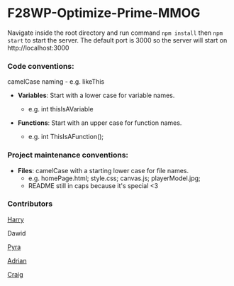 # F28WP-Optimize-Prime-MMOG

Navigate inside the root directory and run command ```npm install``` then ```npm start``` to start the server.
The default port is 3000 so the server will start on http://localhost:3000

### Code conventions:

camelCase naming - e.g. likeThis

- **Variables**: Start with a lower case for variable names.
  - e.g. int thisIsAVariable
  
- **Functions**: Start with an upper case for function names.
  - e.g. int ThisIsAFunction();

### Project maintenance conventions:

- **Files**: camelCase with a starting lower case for file names.
    - e.g. homePage.html; style.css; canvas.js; playerModel.jpg; 
    - README still in caps because it's special <3

### Contributors

[Harry](https://github.com/N0m0turtle)

Dawid

[Pyra](https://github.com/SilentSierra)

[Adrian](https://github.com/Adee1499)

[Craig](https://github.com/craigm2013)
